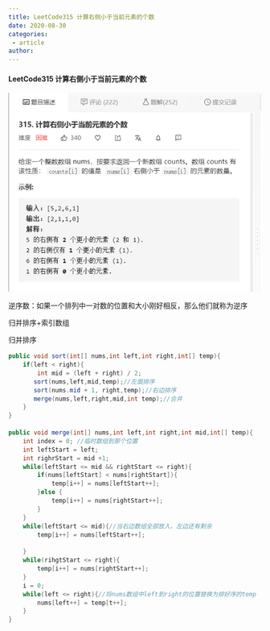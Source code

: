 ```yaml
---
title: LeetCode315 计算右侧小于当前元素的个数
date: 2020-08-30
categories:
 - article
author:
---
```

#### LeetCode315 计算右侧小于当前元素的个数

![image-20200711202430639](../../images/image-20200711202430639.png)

逆序数：如果一个排列中一对数的位置和大小刚好相反，那么他们就称为逆序

归并排序+索引数组



归并排序

```java
public void sort(int[] nums,int left,int right,int[] temp){
    if(left < right){
        int mid = (left + right) / 2;
       sort(nums,left,mid,temp);//左面排序
       sort(nums.mid + 1, right,temp);//右边排序
       merge(nums,left,right,mid,int temp);//合并  
    }
}

public void merge(int[] nums,int left,int right,int mid,int[] temp){
    int index = 0; //临时数组到那个位置
    int leftStart = left;
    int righrStart = mid +1;
    while(leftStart <= mid && rightStart <= right){
        if(nums[leftStart] < nums[rightStart]){
            temp[i++] = nums[leftStart++];
        }else {
            temp[i++] = nums[rightStart++];
        }
    }
    while(leftStart <= mid){//当右边数组全部放入，左边还有剩余
        temp[i++] = nums[leftStart++];
        
    }
    while(rihgtStart <= right){
        temp[i++] = nums[rightStart++]; 
    }
    i = 0;
    while(left <= right){//将nums数组中left到right的位置替换为排好序的temp
        nums[left++] = temp[t++];
    }
}
```







